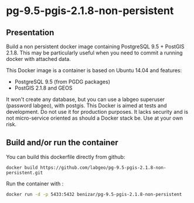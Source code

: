 pg-9.5-pgis-2.1.8-non-persistent
=========================

Presentation
------------
Build a non persistent docker image containing PostgreSQL 9.5 + PostGIS 2.1.8. This may be particularly useful when you need to commit a running docker with attached data.

This Docker image is a container is based on Ubuntu 14.04 and features:

* PostgreSQL 9.5 (from PGDG packages)
* PostGIS 2.1.8 and GEOS

It won't create any database, but you can use a labgeo superuser (password labgeo), with postgis. This Docker is aimed at tests and development. Do not use it for production purposes. It lacks security and is not micro-service oriented as should a Docker stack be. Use at your own risk.


Build and/or run the container
------------------------------

You can build this dockerfile directly from github:

```
docker build https://github.com/labgeo/pg-9.5-pgis-2.1.8-non-persistent.git
```

Run the container with :

```sh
docker run -d -p 5433:5432 benizar/pg-9.5-pgis-2.1.8-non-persistent
```
